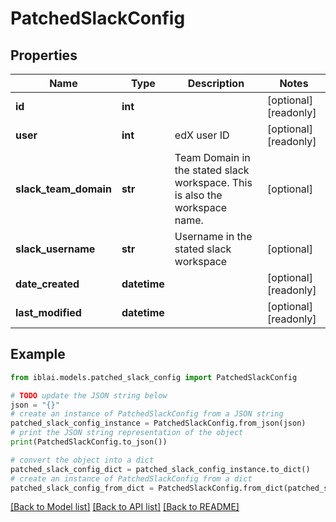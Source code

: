 # PatchedSlackConfig


## Properties

Name | Type | Description | Notes
------------ | ------------- | ------------- | -------------
**id** | **int** |  | [optional] [readonly] 
**user** | **int** | edX user ID | [optional] [readonly] 
**slack_team_domain** | **str** | Team Domain in the stated slack workspace. This is also the workspace name. | [optional] 
**slack_username** | **str** | Username in the stated slack workspace | [optional] 
**date_created** | **datetime** |  | [optional] [readonly] 
**last_modified** | **datetime** |  | [optional] [readonly] 

## Example

```python
from iblai.models.patched_slack_config import PatchedSlackConfig

# TODO update the JSON string below
json = "{}"
# create an instance of PatchedSlackConfig from a JSON string
patched_slack_config_instance = PatchedSlackConfig.from_json(json)
# print the JSON string representation of the object
print(PatchedSlackConfig.to_json())

# convert the object into a dict
patched_slack_config_dict = patched_slack_config_instance.to_dict()
# create an instance of PatchedSlackConfig from a dict
patched_slack_config_from_dict = PatchedSlackConfig.from_dict(patched_slack_config_dict)
```
[[Back to Model list]](../README.md#documentation-for-models) [[Back to API list]](../README.md#documentation-for-api-endpoints) [[Back to README]](../README.md)


